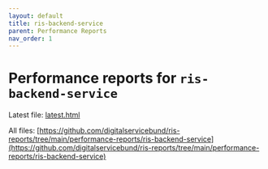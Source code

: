 ```yaml
---
layout: default
title: ris-backend-service
parent: Performance Reports
nav_order: 1
---
```


# Performance reports for `ris-backend-service`
Latest file: [latest.html](/performance-reports/ris-backend-service/latest.html)

All files: [https://github.com/digitalservicebund/ris-reports/tree/main/performance-reports/ris-backend-service](https://github.com/digitalservicebund/ris-reports/tree/main/performance-reports/ris-backend-service)
